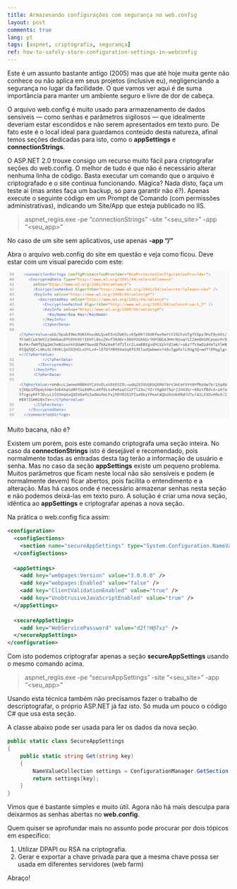 ```yaml
---
title: Armazenando configurações com segurança no web.config
layout: post
comments: true
lang: pt
tags: [aspnet, criptografia, segurança]
ref: how-to-safely-store-configuration-settings-in-webconfig
---
```

Este é um assunto bastante antigo (2005) mas que até hoje muita gente não conhece ou não aplica em seus projetos (inclusive eu), negligenciando a segurança no lugar da facilidade. O que vamos ver aqui é de suma importância para manter um ambiente seguro e livre de dor de cabeça.

O arquivo web.config é muito usado para armazenamento de dados sensíveis — como senhas e parâmetros sigilosos — que idealmente deveriam estar escondidos e não serem apresentados em texto puro. De fato este é o local ideal para guardamos conteúdo desta natureza, afinal temos seções dedicadas para isto, como o **appSettings** e **connectionStrings**.

O ASP.NET 2.0 trouxe consigo um recurso muito fácil para criptografar seções do web.config. O melhor de tudo é que não é necessário alterar nenhuma linha de código. Basta executar um comando que o arquivo é criptografado e o site continua funcionando. Mágica? Nada disto, faça um teste ai (mas antes faça um backup, só para garantir não é?). Apenas execute o seguinte código em um Prompt de Comando (com permissões administrativas), indicando um Site/App que esteja publicado no IIS.

> aspnet\_regiis.exe -pe &#8220;connectionStrings&#8221; -site &#8220;<seu\_site>&#8221; -app &#8220;<seu_app>&#8221;

No caso de um site sem aplicativos, use apenas **-app &#8220;/&#8221;**

Abra o arquivo web.config do site em questão e veja como ficou. Deve estar com um visual parecido com este:

![](/public/images/2014/08/crypto-connectionstrings.png)

Muito bacana, não é?

Existem um porém, pois este comando criptografa uma seção inteira. No caso da **connectionStrings** isto é desejável e recomendado, pois normalmente todas as entradas desta tag terão a informação de usuário e senha. Mas no caso da seção **appSettings** existe um pequeno problema. Muitos parâmetros que ficam neste local não são sensíveis e podem (e normalmente devem) ficar abertos, pois facilita o entendimento e a alteração. Mas há casos onde é necessário armazenar senhas nesta seção e não podemos deixá-las em texto puro. A solução é criar uma nova seção, idêntica ao **appSettings** e criptografar apenas a nova seção. 

Na prática o web.config fica assim:

~~~xml
<configuration>
  <configSections>
    <section name="secureAppSettings" type="System.Configuration.NameValueSectionHandler, System, Version=4.0.0.0, Culture=neutral, PublicKeyToken=b77a5c561934e089" />
  </configSections>

  <appSettings>
    <add key="webpages:Version" value="3.0.0.0" />
    <add key="webpages:Enabled" value="false" />
    <add key="ClientValidationEnabled" value="true" />
    <add key="UnobtrusiveJavaScriptEnabled" value="true" />
  </appSettings>

  <secureAppSettings>
    <add key="WebServicePassword" value="d2f!H@7xz" />
  </secureAppSettings>
</configuration>
~~~

Com isto podemos criptografar apenas a seção **secureAppSettings** usando o mesmo comando acima.

> aspnet\_regiis.exe -pe &#8220;secureAppSettings&#8221; -site &#8220;<seu\_site>&#8221; -app &#8220;<seu_app>&#8221;

Usando esta técnica também não precisamos fazer o trabalho de descriptografar, o próprio ASP.NET já faz isto. Só muda um pouco o código C# que usa esta seção.
  
A classe abaixo pode ser usada para ler os dados da nova seção.

~~~csharp
public static class SecureAppSettings
{
    public static string Get(string key)
    {
        NameValueCollection settings = ConfigurationManager.GetSection("secureAppSettings") as NameValueCollection;
        return settings[key];
    }
}
~~~

Vimos que é bastante simples e muito útil. Agora não há mais desculpa para deixarmos as senhas abertas no **web.config**.
  
Quem quiser se aprofundar mais no assunto pode procurar por dois tópicos em específico:

  1. Utilizar DPAPI ou RSA na criptografia.
  2. Gerar e exportar a chave privada para que a mesma chave possa ser usada em diferentes servidores (web farm)

Abraço!